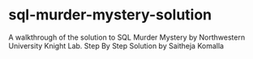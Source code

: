 # sql-murder-mystery-solution
A walkthrough of the solution to SQL Murder Mystery by Northwestern University Knight Lab. Step By Step Solution by Saitheja Komalla
